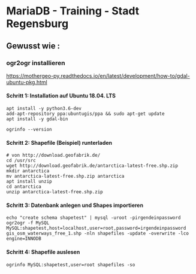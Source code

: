 # MariaDB - Training - Stadt Regensburg 

## Gewusst wie :  
### ogr2ogr installieren 
https://mothergeo-py.readthedocs.io/en/latest/development/how-to/gdal-ubuntu-pkg.html

#### Schritt 1: Installation auf Ubuntu 18.04. LTS ####
```
apt install -y python3.6-dev
add-apt-repository ppa:ubuntugis/ppa && sudo apt-get update
apt install -y gdal-bin

ogrinfo --version
```

#### Schritt 2: Shapefile (Beispiel) runterladen ####

```
# von http://download.geofabrik.de/
cd /usr/src
wget http://download.geofabrik.de/antarctica-latest-free.shp.zip
mkdir antarctica 
mv antarctica-latest-free.shp.zip antarctica 
apt install unzip 
cd antarctica
unzip antarctica-latest-free.shp.zip
```

#### Schritt 3: Datenbank anlegen und Shapes importieren ####

```
echo "create schema shapetest" | mysql -uroot -pirgendeinpassword 
ogr2ogr -f MySQL MySQL:shapetest,host=localhost,user=root,password=irgendeinpassword gis_osm_waterways_free_1.shp -nln shapefiles -update -overwrite -lco engine=INNODB
```

#### Schritt 4: Shapefile auslesen ####
```
ogrinfo MySQL:shapetest,user=root shapefiles -so
```
